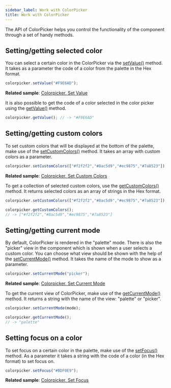 ```yaml
---
sidebar_label: Work with ColorPicker
title: Work with ColorPicker
---          
```


The API of ColorPicker helps you control the functionality of the component through a set of handy methods.

Setting/getting selected color
-------------

You can select a certain color in the ColorPicker via the [setValue()](colorpicker/api/colorpicker_setvalue_method.md) method. It takes as a parameter the code of a color from the palette in the Hex format.

~~~js
colorpicker.setValue("#F9E6AD");
~~~

**Related sample**: [Colorpicker. Set Value](https://snippet.dhtmlx.com/h6oc5qsq)

It is also possible to get the code of a color selected in the color picker using the [getValue()](colorpicker/api/colorpicker_getvalue_method.md) method.

~~~js
colorpicker.getValue(); // -> "#F9E6AD"
~~~


Setting/getting custom colors
-----------------

To set custom colors that will be displayed at the bottom of the palette, make use of the [setCustomColors()](colorpicker/api/colorpicker_setcustomcolors_method.md) method. It takes an array with custom colors as a parameter.

~~~js
colorpicker.setCustomColors(["#f2f2f2","#8ac5d9","#ec9875","#7a8523"]);
~~~
 
**Related sample**: [Colorpicker. Set Custom Colors](https://snippet.dhtmlx.com/z9jfv3fg)

To get a collection of selected custom colors, use the [getCustomColors()](colorpicker/api/colorpicker_getcustomcolors_method.md) method. It returns selected colors as an array of strings in the Hex format.

~~~js
colorpicker.setCustomColors(["#f2f2f2","#8ac5d9","#ec9875","#7a8523"]);

colorpicker.getCustomColors();
// -> ["#f2f2f2","#8ac5d9","#ec9875","#7a8523"]
~~~

Setting/getting current mode
--------------------

By default, ColorPicker is rendered in the "palette" mode. There is also the "picker" view in the component which is shown when a user selects a custom color. 
You can choose what view should be shown with the help of the [setCurrentMode()](colorpicker/api/colorpicker_setcurrentmode_method.md) method. It takes the name of the mode to show as a parameter.

~~~js
colorpicker.setCurrentMode("picker");
~~~

**Related sample**: [Colorpicker. Set Current Mode](https://snippet.dhtmlx.com/0mhp5cp6)

To get the current view of ColorPicker, make use of the [getCurrentMode()](colorpicker/api/colorpicker_getcurrentmode_method.md) method. It returns a string with the name of the view: "palette" or "picker".

~~~js
colorpicker.setCurrentMode(mode);

colorpicker.getCurrentMode();
// -> "palette"
~~~

Setting focus on a color
-------------------

To set focus on a certain color in the palette, make use of the [setFocus()](colorpicker/api/colorpicker_setfocus_method.md) method. As a parameter it takes a string with the code of a color (in the Hex format) to set focus on.

~~~js
colorpicker.setFocus("#BDF0E9");
~~~

**Related sample**: [Colorpicker. Set Focus](https://snippet.dhtmlx.com/fg13r3uh)
